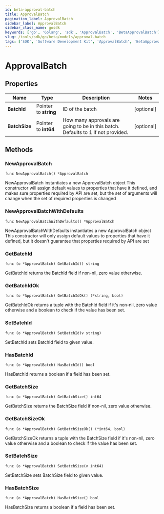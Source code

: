 ```yaml
---
id: beta-approval-batch
title: ApprovalBatch
pagination_label: ApprovalBatch
sidebar_label: ApprovalBatch
sidebar_class_name: gosdk
keywords: ['go', 'Golang', 'sdk', 'ApprovalBatch', 'BetaApprovalBatch']
slug: /tools/sdk/go/beta/models/approval-batch
tags: ['SDK', 'Software Development Kit', 'ApprovalBatch', 'BetaApprovalBatch']
---
```


# ApprovalBatch

## Properties

| Name | Type | Description | Notes |
| --- | --- | --- | --- |
| **BatchId** | Pointer to **string** | ID of the batch | [optional] |
| **BatchSize** | Pointer to **int64** | How many approvals are going to be in this batch. Defaults to 1 if not provided. | [optional] |

## Methods

### NewApprovalBatch

`func NewApprovalBatch() *ApprovalBatch`

NewApprovalBatch instantiates a new ApprovalBatch object This constructor will assign default values to properties that have it defined, and makes sure properties required by API are set, but the set of arguments will change when the set of required properties is changed

### NewApprovalBatchWithDefaults

`func NewApprovalBatchWithDefaults() *ApprovalBatch`

NewApprovalBatchWithDefaults instantiates a new ApprovalBatch object This constructor will only assign default values to properties that have it defined, but it doesn't guarantee that properties required by API are set

### GetBatchId

`func (o *ApprovalBatch) GetBatchId() string`

GetBatchId returns the BatchId field if non-nil, zero value otherwise.

### GetBatchIdOk

`func (o *ApprovalBatch) GetBatchIdOk() (*string, bool)`

GetBatchIdOk returns a tuple with the BatchId field if it's non-nil, zero value otherwise and a boolean to check if the value has been set.

### SetBatchId

`func (o *ApprovalBatch) SetBatchId(v string)`

SetBatchId sets BatchId field to given value.

### HasBatchId

`func (o *ApprovalBatch) HasBatchId() bool`

HasBatchId returns a boolean if a field has been set.

### GetBatchSize

`func (o *ApprovalBatch) GetBatchSize() int64`

GetBatchSize returns the BatchSize field if non-nil, zero value otherwise.

### GetBatchSizeOk

`func (o *ApprovalBatch) GetBatchSizeOk() (*int64, bool)`

GetBatchSizeOk returns a tuple with the BatchSize field if it's non-nil, zero value otherwise and a boolean to check if the value has been set.

### SetBatchSize

`func (o *ApprovalBatch) SetBatchSize(v int64)`

SetBatchSize sets BatchSize field to given value.

### HasBatchSize

`func (o *ApprovalBatch) HasBatchSize() bool`

HasBatchSize returns a boolean if a field has been set.
